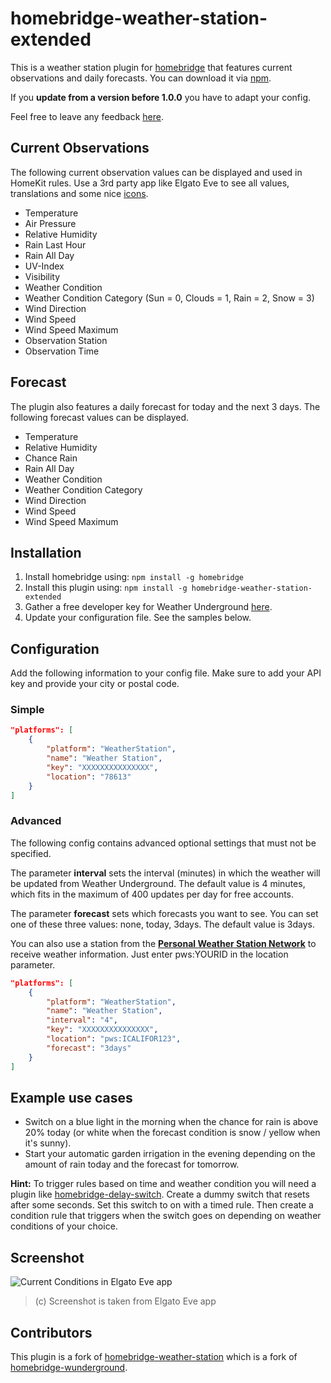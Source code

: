 # homebridge-weather-station-extended

This is a weather station plugin for [homebridge](https://github.com/nfarina/homebridge) that features current observations and daily forecasts. You can download it via [npm](https://www.npmjs.com/package/homebridge-weather-station-extended).

If you **update from a version before 1.0.0** you have to adapt your config.

Feel free to leave any feedback [here](https://github.com/naofireblade/homebridge-weather-station-extended/issues).

## Current Observations

The following current observation values can be displayed and used in HomeKit rules. Use a 3rd party app like Elgato Eve to see all values, translations and some nice [icons](#screenshot).

- Temperature
- Air Pressure
- Relative Humidity
- Rain Last Hour
- Rain All Day
- UV-Index
- Visibility
- Weather Condition
- Weather Condition Category (Sun = 0, Clouds = 1, Rain = 2, Snow = 3)
- Wind Direction
- Wind Speed
- Wind Speed Maximum
- Observation Station
- Observation Time

## Forecast

The plugin also features a daily forecast for today and the next 3 days. The following forecast values can be displayed.

- Temperature
- Relative Humidity
- Chance Rain
- Rain All Day
- Weather Condition
- Weather Condition Category
- Wind Direction
- Wind Speed
- Wind Speed Maximum

## Installation

1. Install homebridge using: `npm install -g homebridge`
2. Install this plugin using: `npm install -g homebridge-weather-station-extended`
3. Gather a free developer key for Weather Underground [here](http://www.wunderground.com/weather/api/).
4. Update your configuration file. See the samples below.

## Configuration

Add the following information to your config file. Make sure to add your API key and provide your city or postal code.

### Simple

```json
"platforms": [
	{
		"platform": "WeatherStation",
		"name": "Weather Station",
		"key": "XXXXXXXXXXXXXXX",
		"location": "78613"
	}
]
```

### Advanced

The following config contains advanced optional settings that must not be specified.

The parameter **interval** sets the interval (minutes) in which the weather will be updated from Weather Underground. The default value is 4 minutes, which fits in the maximum of 400 updates per day for free accounts.

The parameter **forecast** sets which forecasts you want to see. You can set one of these three values: none, today, 3days. The default value is 3days.

You can also use a station from the **[Personal Weather Station Network](https://www.wunderground.com/weatherstation/overview.asp)** to receive weather information. Just enter pws:YOURID in the location parameter.

```json
"platforms": [
	{
		"platform": "WeatherStation",
		"name": "Weather Station",
		"interval": "4",
		"key": "XXXXXXXXXXXXXXX",
		"location": "pws:ICALIFOR123",
		"forecast": "3days"
	}
]
```

## Example use cases

- Switch on a blue light in the morning when the chance for rain is above 20% today (or white when the forecast condition is snow / yellow when it's sunny).
- Start your automatic garden irrigation in the evening depending on the amount of rain today and the forecast for tomorrow.

**Hint:** To trigger rules based on time and weather condition you will need a plugin like [homebridge-delay-switch](https://www.npmjs.com/package/homebridge-delay-switch). Create a dummy switch that resets after some seconds. Set this switch to on with a timed rule. Then create a condition rule that triggers when the switch goes on depending on weather conditions of your choice.

## Screenshot
![Current Conditions in Elgato Eve app](https://i.imgur.com/ql9t8w0l.png)
>(c) Screenshot is taken from Elgato Eve app

## Contributors

This plugin is a fork of [homebridge-weather-station](https://github.com/kcharwood/homebridge-weather-station) which is a fork of [homebridge-wunderground](https://www.npmjs.com/package/homebridge-wunderground).
